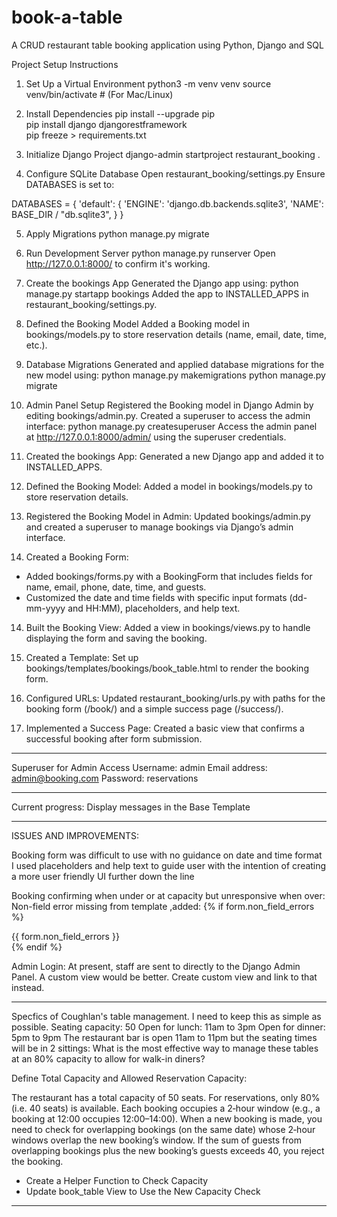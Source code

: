# book-a-table
A CRUD restaurant table booking application using Python, Django and SQL

Project Setup Instructions
1. Set Up a Virtual Environment
python3 -m venv venv
source venv/bin/activate  # (For Mac/Linux)

2. Install Dependencies
pip install --upgrade pip  
pip install django djangorestframework  
pip freeze > requirements.txt  

3. Initialize Django Project
django-admin startproject restaurant_booking .

4. Configure SQLite Database
Open restaurant_booking/settings.py
Ensure DATABASES is set to:

DATABASES = {
    'default': {
        'ENGINE': 'django.db.backends.sqlite3',
        'NAME': BASE_DIR / "db.sqlite3",
    }
}

5. Apply Migrations
python manage.py migrate

6. Run Development Server
python manage.py runserver
Open http://127.0.0.1:8000/ to confirm it's working.

7. Create the bookings App
Generated the Django app using:
python manage.py startapp bookings
Added the app to INSTALLED_APPS in restaurant_booking/settings.py.

8. Defined the Booking Model
Added a Booking model in bookings/models.py to store reservation details (name, email, date, time, etc.).

9. Database Migrations
Generated and applied database migrations for the new model using:
python manage.py makemigrations
python manage.py migrate

10. Admin Panel Setup
Registered the Booking model in Django Admin by editing bookings/admin.py.
Created a superuser to access the admin interface:
python manage.py createsuperuser
Access the admin panel at http://127.0.0.1:8000/admin/ using the superuser credentials.

11. Created the bookings App:
Generated a new Django app and added it to INSTALLED_APPS.

12. Defined the Booking Model:
Added a model in bookings/models.py to store reservation details.

13. Registered the Booking Model in Admin:
Updated bookings/admin.py and created a superuser to manage bookings via Django’s admin interface.

13. Created a Booking Form:
 - Added bookings/forms.py with a BookingForm that includes fields for name, email, phone, date, time, and guests.
 - Customized the date and time fields with specific input formats (dd-mm-yyyy and HH:MM), placeholders, and help text.

14. Built the Booking View:
Added a view in bookings/views.py to handle displaying the form and saving the booking.

13. Created a Template:
Set up bookings/templates/bookings/book_table.html to render the booking form.

14. Configured URLs:
Updated restaurant_booking/urls.py with paths for the booking form (/book/) and a simple success page (/success/).

15. Implemented a Success Page:
Created a basic view that confirms a successful booking after form submission.

---------------------------------------------------
Superuser for Admin Access
Username: admin
Email address: admin@booking.com
Password: reservations

---------------------------------------------------
Current progress:
Display messages in the Base Template

---------------------------------------------------

ISSUES AND IMPROVEMENTS:

Booking form was difficult to use with no guidance on date and time format
I used placeholders and help text to guide user with the intention of creating a more user friendly UI further down the line

Booking confirming when under or at capacity but unresponsive when over:
Non-field error missing from template ,added:
{% if form.non_field_errors %}
  <div class="alert alert-danger">
    {{ form.non_field_errors }}
  </div>
{% endif %}

Admin Login:
At present, staff are sent to directly to the Django Admin Panel.
A custom view would be better.
Create custom view and link to that instead. 


---------------------------------------------------

Specfics of Coughlan's table management. I need to keep this as simple as possible. 
Seating capacity: 50
Open for lunch: 11am to 3pm
Open for dinner: 5pm to 9pm
The restaurant bar is open 11am to 11pm but the seating times will be in 2 sittings: 
What is the most effective way to manage these tables at an 80% capacity to allow for walk-in diners?

Define Total Capacity and Allowed Reservation Capacity:

The restaurant has a total capacity of 50 seats.
For reservations, only 80% (i.e. 40 seats) is available.
Each booking occupies a 2‑hour window (e.g., a booking at 12:00 occupies 12:00–14:00).
When a new booking is made, you need to check for overlapping bookings (on the same date) whose 2‑hour windows overlap the new booking’s window.
If the sum of guests from overlapping bookings plus the new booking’s guests exceeds 40, you reject the booking.

* Create a Helper Function to Check Capacity 
* Update book_table View to Use the New Capacity Check

---------------------------------------------------